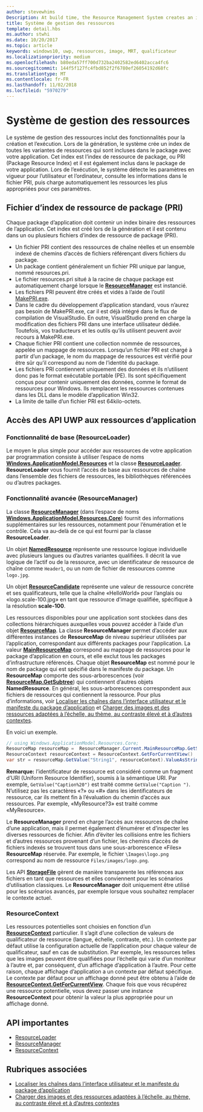 ```yaml
---
author: stevewhims
Description: At build time, the Resource Management System creates an index of all the different variants of the resources that are packaged up with your app. At run-time, the system detects the user and machine settings that are in effect and loads the resources that are the best match for those settings.
title: Système de gestion des ressources
template: detail.hbs
ms.author: stwhi
ms.date: 10/20/2017
ms.topic: article
keywords: windows10, uwp, ressources, image, MRT, qualificateur
ms.localizationpriority: medium
ms.openlocfilehash: b80eda57ff700d732ba2402582ed6402acca4fc6
ms.sourcegitcommit: 144f5f127fc4fbd852f2f6780ef26054192d68fc
ms.translationtype: MT
ms.contentlocale: fr-FR
ms.lasthandoff: 11/02/2018
ms.locfileid: "5970279"
---
```

# <a name="resource-management-system"></a>Système de gestion des ressources
Le système de gestion des ressources inclut des fonctionnalités pour la création et l’exécution. Lors de la génération, le système crée un index de toutes les variantes de ressources qui sont incluses dans le package avec votre application. Cet index est l’index de ressource de package, ou PRI (Package Resource Index) et il est également inclus dans le package de votre application. Lors de l’exécution, le système détecte les paramètres en vigueur pour l’utilisateur et l’ordinateur, consulte les informations dans le fichier PRI, puis charge automatiquement les ressources les plus appropriées pour ces paramètres.

## <a name="package-resource-index-pri-file"></a>Fichier d’index de ressource de package (PRI)
Chaque package d’application doit contenir un index binaire des ressources de l’application. Cet index est créé lors de la génération et il est contenu dans un ou plusieurs fichiers d’index de ressource de package (PRI).

- Un fichier PRI contient des ressources de chaîne réelles et un ensemble indexé de chemins d’accès de fichiers référençant divers fichiers du package.
- Un package contient généralement un fichier PRI unique par langue, nommé resources.pri.
- Le fichier resources.pri situé à la racine de chaque package est automatiquement chargé lorsque le [**ResourceManager**](/uwp/api/windows.applicationmodel.resources.core.resourcemanager?branch=live) est instancié.
- Les fichiers PRI peuvent être créés et vidés à l’aide de l’outil [MakePRI.exe](compile-resources-manually-with-makepri.md).
- Dans le cadre du développement d’application standard, vous n’aurez pas besoin de MakePRI.exe, car il est déjà intégré dans le flux de compilation de VisualStudio. En outre, VisualStudio prend en charge la modification des fichiers PRI dans une interface utilisateur dédiée. Toutefois, vos traducteurs et les outils qu’ils utilisent peuvent avoir recours à MakePRI.exe.
- Chaque fichier PRI contient une collection nommée de ressources, appelée un mappage de ressources. Lorsqu’un fichier PRI est chargé à partir d’un package, le nom du mappage de ressources est vérifié pour être sûr qu’il correspond au nom de l’identité du package.
- Les fichiers PRI contiennent uniquement des données et ils n’utilisent donc pas le format exécutable portable (PE). Ils sont spécifiquement conçus pour contenir uniquement des données, comme le format de ressources pour Windows. Ils remplacent les ressources contenues dans les DLL dans le modèle d’application Win32.
- La limite de taille d’un fichier PRI est 64kilo-octets.

## <a name="uwp-api-access-to-app-resources"></a>Accès des API UWP aux ressources d’application

### <a name="basic-functionality-resourceloader"></a>Fonctionnalité de base (ResourceLoader)
Le moyen le plus simple pour accéder aux ressources de votre application par programmation consiste à utiliser l’espace de noms [**Windows.ApplicationModel.Resources**](/uwp/api/windows.applicationmodel.resources?branch=live) et la classe [**ResourceLoader**](/uwp/api/windows.applicationmodel.resources.resourceloader?branch=live). **ResourceLoader** vous fournit l’accès de base aux ressources de chaîne dans l’ensemble des fichiers de ressources, les bibliothèques référencées ou d’autres packages.

### <a name="advanced-functionality-resourcemanager"></a>Fonctionnalité avancée (ResourceManager)
La classe [**ResourceManager**](/uwp/api/windows.applicationmodel.resources.core.resourcemanager?branch=live) (dans l’espace de noms [**Windows.ApplicationModel.Resources.Core**](/uwp/api/windows.applicationmodel.resources.core?branch=live)) fournit des informations supplémentaires sur les ressources, notamment pour l’énumération et le contrôle. Cela va au-delà de ce qui est fourni par la classe **ResourceLoader**.

Un objet [**NamedResource**](/uwp/api/windows.applicationmodel.resources.core.namedresource?branch=live) représente une ressource logique individuelle avec plusieurs langues ou d’autres variantes qualifiées. Il décrit la vue logique de l’actif ou de la ressource, avec un identificateur de ressource de chaîne comme `Header1`, ou un nom de fichier de ressources comme `logo.jpg`.

Un objet [**ResourceCandidate**](/uwp/api/windows.applicationmodel.resources.core.resourcecandidate?branch=live) représente une valeur de ressource concrète et ses qualificateurs, telle que la chaîne «HelloWorld» pour l’anglais ou «logo.scale-100.jpg» en tant que ressource d’image qualifiée, spécifique à la résolution **scale-100**.

Les ressources disponibles pour une application sont stockées dans des collections hiérarchiques auxquelles vous pouvez accéder à l’aide d’un objet [**ResourceMap**](/uwp/api/windows.applicationmodel.resources.core.resourcemap?branch=live). La classe **ResourceManager** permet d’accéder aux différentes instances de **ResourceMap** de niveau supérieur utilisées par l’application, correspondant aux différents packages pour l’application. La valeur [**MainResourceMap**](/uwp/api/windows.applicationmodel.resources.core.resourcemanager.MainResourceMap) correspond au mappage de ressources pour le package d’application en cours, et elle exclut tous les packages d’infrastructure référencés. Chaque objet **ResourceMap** est nommé pour le nom de package qui est spécifié dans le manifeste du package. Un **ResourceMap** comporte des sous-arborescences (voir [**ResourceMap.GetSubtree**](/uwp/api/windows.applicationmodel.resources.core.resourcemap.getsubtree?branch=live)) qui contiennent d’autres objets **NamedResource**. En général, les sous-arborescences correspondent aux fichiers de ressources qui contiennent la ressource. Pour plus d’informations, voir [Localiser les chaînes dans l’interface utilisateur et le manifeste du package d’application](localize-strings-ui-manifest.md) et [Charger des images et des ressources adaptées à l’échelle, au thème, au contraste élevé et à d’autres contextes](images-tailored-for-scale-theme-contrast.md).

En voici un exemple.

```csharp
// using Windows.ApplicationModel.Resources.Core;
ResourceMap resourceMap =  ResourceManager.Current.MainResourceMap.GetSubtree("Resources");
ResourceContext resourceContext = ResourceContext.GetForCurrentView()
var str = resourceMap.GetValue("String1", resourceContext).ValueAsString;
```

**Remarque:** l’identificateur de ressource est considéré comme un fragment d’URI (Uniform Resource Identifier), soumis à la sémantique URI. Par exemple, `GetValue("Caption%20")` est traité comme `GetValue("Caption ")`. N’utilisez pas les caractères «?» ou «#» dans les identificateurs de ressource, car ils mettent fin à l’évaluation du chemin d’accès aux ressources. Par exemple, «MyResource?3» est traité comme «MyResource».

Le **ResourceManager** prend en charge l’accès aux ressources de chaîne d’une application, mais il permet également d’énumérer et d’inspecter les diverses ressources de fichier. Afin d’éviter les collisions entre les fichiers et d’autres ressources provenant d’un fichier, les chemins d’accès de fichiers indexés se trouvent tous dans une sous-arborescence «Files» **ResourceMap** réservée. Par exemple, le fichier `\Images\logo.png` correspond au nom de ressource `Files/images/logo.png`.

Les API [**StorageFile**](/uwp/api/Windows.Storage.StorageFile?branch=live) gèrent de manière transparente les références aux fichiers en tant que ressources et elles conviennent pour les scénarios d’utilisation classiques. Le **ResourceManager** doit uniquement être utilisé pour les scénarios avancés, par exemple lorsque vous souhaitez remplacer le contexte actuel.

### <a name="resourcecontext"></a>ResourceContext
Les ressources potentielles sont choisies en fonction d’un [**ResourceContext**](/uwp/api/Windows.ApplicationModel.Resources.Core.ResourceContext?branch=live) particulier. Il s’agit d’une collection de valeurs de qualificateur de ressource (langue, échelle, contraste, etc.). Un contexte par défaut utilise la configuration actuelle de l’application pour chaque valeur de qualificateur, sauf en cas de substitution. Par exemple, les ressources telles que les images peuvent être qualifiées pour l’échelle qui varie d’un moniteur à l’autre et, par conséquent, d’un affichage d’application à l’autre. Pour cette raison, chaque affichage d’application a un contexte par défaut spécifique. Le contexte par défaut pour un affichage donné peut être obtenu à l’aide de [**ResourceContext.GetForCurrentView**](/uwp/api/windows.applicationmodel.resources.core.resourcecontext.GetForCurrentView). Chaque fois que vous récupérez une ressource potentielle, vous devez passer une instance **ResourceContext** pour obtenir la valeur la plus appropriée pour un affichage donné.

## <a name="important-apis"></a>API importantes
* [ResourceLoader](/uwp/api/windows.applicationmodel.resources.resourceloader?branch=live)
* [ResourceManager](/uwp/api/windows.applicationmodel.resources.core.resourcemanager?branch=live)
* [ResourceContext](/uwp/api/windows.applicationmodel.resources.core.resourcecontext?branch=live)

## <a name="related-topics"></a>Rubriques associées
* [Localiser les chaînes dans l’interface utilisateur et le manifeste du package d’application](localize-strings-ui-manifest.md)
* [Charger des images et des ressources adaptées à l’échelle, au thème, au contraste élevé et à d’autres contextes](images-tailored-for-scale-theme-contrast.md)
